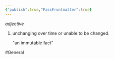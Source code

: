 ```yaml
---
{"publish":true,"PassFrontmatter":true}
---
```


_adjective_

1. unchanging over time or unable to be changed.
    
    "an immutable fact"
    
#General 